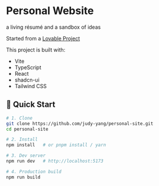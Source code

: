 # Personal Website 

a living résumé and a sandbox of ideas 


Started from a 
 [Lovable Project](https://lovable.dev/projects/eba03bd8-fb43-49a2-b99c-d0aa9f456492) 


This project is built with:

- Vite
- TypeScript
- React
- shadcn-ui
- Tailwind CSS

## 🚀 Quick Start

```bash
# 1. Clone
git clone https://github.com/judy-yang/personal-site.git
cd personal-site

# 2. Install
npm install   # or pnpm install / yarn

# 3. Dev server
npm run dev   # http://localhost:5173

# 4. Production build
npm run build